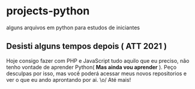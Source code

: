 # projects-python
alguns arquivos em python para estudos de iniciantes

## Desisti alguns tempos depois ( ATT 2021 )
Hoje consigo fazer com PHP e JavaScript tudo aquilo que eu preciso, não tenho vontade de aprender Python( **Mas ainda vou aprender** ).
Peço desculpas por isso, mas você poderá acessar meus novos repositorios e ver o que eu ando aprontando por ai. \o/ Até mais!
